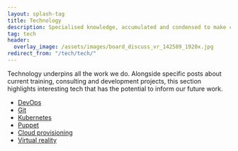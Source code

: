 ```yaml
---
layout: splash-tag
title: Technology
description: Specialised knowledge, accumulated and condensed to make complex technologies more accessible
tag: tech
header:
  overlay_image: /assets/images/board_discuss_vr_142589_1920x.jpg
redirect_from: "/tech/tech/"
---
```


Technology underpins all the work we do.  Alongside specific posts about current training, consulting and development projects, this section highlights interesting tech that has the potential to inform our future work.

<ul>
<li><a href="/tech/devops/">DevOps</a></li>
<li><a href="/tech/git/">Git</a></li>
<li><a href="/tech/kubernetes/">Kubernetes</a></li>
<li><a href="/tech/puppet/">Puppet</a></li>
<li><a href="/tech/remprov/">Cloud provisioning</a></li>
<li><a href="/tech/vr/">Virtual reality</a></li>
</ul>
